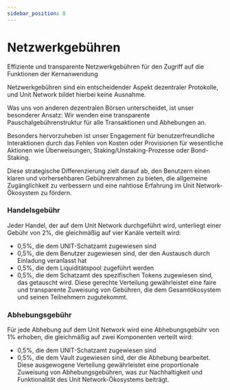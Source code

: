 ```yaml
---
sidebar_position: 8
---
```


# Netzwerkgebühren

Effiziente und transparente Netzwerkgebühren für den Zugriff auf die Funktionen der Kernanwendung

Netzwerkgebühren sind ein entscheidender Aspekt dezentraler Protokolle, und Unit Network bildet hierbei keine Ausnahme.

Was uns von anderen dezentralen Börsen unterscheidet, ist unser besonderer Ansatz: Wir wenden eine transparente Pauschalgebührenstruktur für alle Transaktionen und Abhebungen an.

Besonders hervorzuheben ist unser Engagement für benutzerfreundliche Interaktionen durch das Fehlen von Kosten oder Provisionen für wesentliche Aktionen wie Überweisungen, Staking/Unstaking-Prozesse oder Bond-Staking.

Diese strategische Differenzierung zielt darauf ab, den Benutzern einen klaren und vorhersehbaren Gebührenrahmen zu bieten, die allgemeine Zugänglichkeit zu verbessern und eine nahtlose Erfahrung im Unit Network-Ökosystem zu fördern.

### Handelsgebühr

Jeder Handel, der auf dem Unit Network durchgeführt wird, unterliegt einer Gebühr von 2%, die gleichmäßig auf vier Kanäle verteilt wird:

- 0,5%, die dem UNIT-Schatzamt zugewiesen sind
- 0,5%, die dem Benutzer zugewiesen sind, der den Austausch durch Einladung veranlasst hat
- 0,5%, die dem Liquiditätspool zugeführt werden
- 0,5%, die dem Schatzamt des spezifischen Tokens zugewiesen sind, das getauscht wird. Diese gerechte Verteilung gewährleistet eine faire und transparente Zuweisung von Gebühren, die dem Gesamtökosystem und seinen Teilnehmern zugutekommt.

### Abhebungsgebühr

Für jede Abhebung auf dem Unit Network wird eine Abhebungsgebühr von 1% erhoben, die gleichmäßig auf zwei Komponenten verteilt wird:

- 0,5%, die dem UNIT-Schatzamt zugewiesen sind
- 0,5%, die dem Vault zugewiesen sind, der die Abhebung bearbeitet. Diese ausgewogene Verteilung gewährleistet eine proportionale Zuweisung von Abhebungsgebühren, was zur Nachhaltigkeit und Funktionalität des Unit Network-Ökosystems beiträgt.
